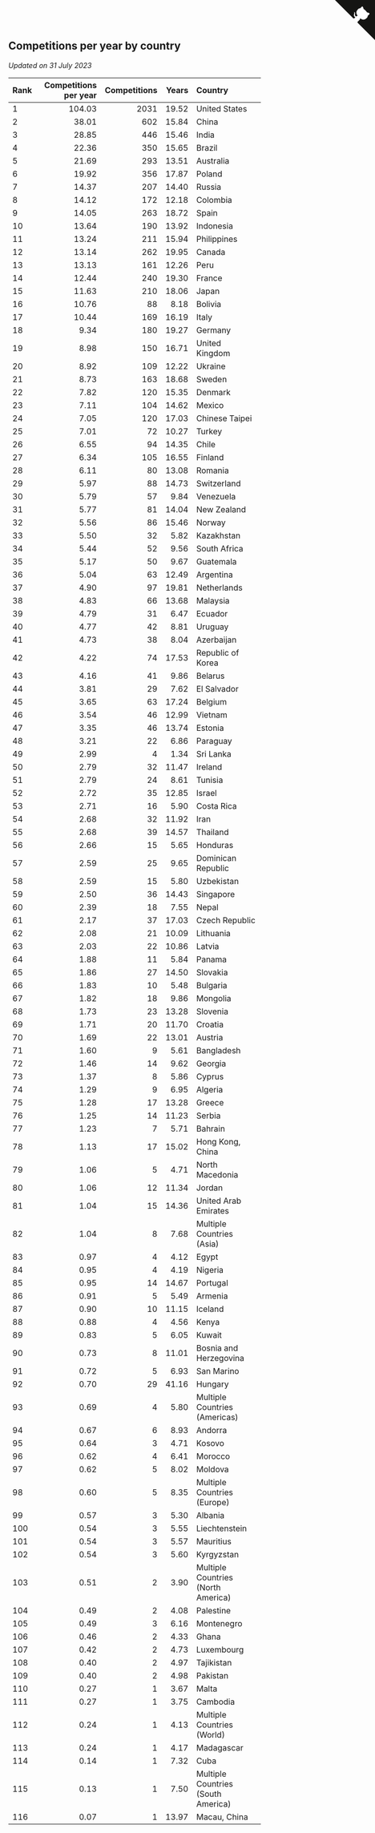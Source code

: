## Competitions per year by country

*Updated on 31 July 2023*

| Rank | Competitions per year | Competitions | Years | Country |
| :--- | ---: | ---: | ---: | :--- |
| 1 | 104.03 | 2031 | 19.52 | United States |
| 2 | 38.01 | 602 | 15.84 | China |
| 3 | 28.85 | 446 | 15.46 | India |
| 4 | 22.36 | 350 | 15.65 | Brazil |
| 5 | 21.69 | 293 | 13.51 | Australia |
| 6 | 19.92 | 356 | 17.87 | Poland |
| 7 | 14.37 | 207 | 14.40 | Russia |
| 8 | 14.12 | 172 | 12.18 | Colombia |
| 9 | 14.05 | 263 | 18.72 | Spain |
| 10 | 13.64 | 190 | 13.92 | Indonesia |
| 11 | 13.24 | 211 | 15.94 | Philippines |
| 12 | 13.14 | 262 | 19.95 | Canada |
| 13 | 13.13 | 161 | 12.26 | Peru |
| 14 | 12.44 | 240 | 19.30 | France |
| 15 | 11.63 | 210 | 18.06 | Japan |
| 16 | 10.76 | 88 | 8.18 | Bolivia |
| 17 | 10.44 | 169 | 16.19 | Italy |
| 18 | 9.34 | 180 | 19.27 | Germany |
| 19 | 8.98 | 150 | 16.71 | United Kingdom |
| 20 | 8.92 | 109 | 12.22 | Ukraine |
| 21 | 8.73 | 163 | 18.68 | Sweden |
| 22 | 7.82 | 120 | 15.35 | Denmark |
| 23 | 7.11 | 104 | 14.62 | Mexico |
| 24 | 7.05 | 120 | 17.03 | Chinese Taipei |
| 25 | 7.01 | 72 | 10.27 | Turkey |
| 26 | 6.55 | 94 | 14.35 | Chile |
| 27 | 6.34 | 105 | 16.55 | Finland |
| 28 | 6.11 | 80 | 13.08 | Romania |
| 29 | 5.97 | 88 | 14.73 | Switzerland |
| 30 | 5.79 | 57 | 9.84 | Venezuela |
| 31 | 5.77 | 81 | 14.04 | New Zealand |
| 32 | 5.56 | 86 | 15.46 | Norway |
| 33 | 5.50 | 32 | 5.82 | Kazakhstan |
| 34 | 5.44 | 52 | 9.56 | South Africa |
| 35 | 5.17 | 50 | 9.67 | Guatemala |
| 36 | 5.04 | 63 | 12.49 | Argentina |
| 37 | 4.90 | 97 | 19.81 | Netherlands |
| 38 | 4.83 | 66 | 13.68 | Malaysia |
| 39 | 4.79 | 31 | 6.47 | Ecuador |
| 40 | 4.77 | 42 | 8.81 | Uruguay |
| 41 | 4.73 | 38 | 8.04 | Azerbaijan |
| 42 | 4.22 | 74 | 17.53 | Republic of Korea |
| 43 | 4.16 | 41 | 9.86 | Belarus |
| 44 | 3.81 | 29 | 7.62 | El Salvador |
| 45 | 3.65 | 63 | 17.24 | Belgium |
| 46 | 3.54 | 46 | 12.99 | Vietnam |
| 47 | 3.35 | 46 | 13.74 | Estonia |
| 48 | 3.21 | 22 | 6.86 | Paraguay |
| 49 | 2.99 | 4 | 1.34 | Sri Lanka |
| 50 | 2.79 | 32 | 11.47 | Ireland |
| 51 | 2.79 | 24 | 8.61 | Tunisia |
| 52 | 2.72 | 35 | 12.85 | Israel |
| 53 | 2.71 | 16 | 5.90 | Costa Rica |
| 54 | 2.68 | 32 | 11.92 | Iran |
| 55 | 2.68 | 39 | 14.57 | Thailand |
| 56 | 2.66 | 15 | 5.65 | Honduras |
| 57 | 2.59 | 25 | 9.65 | Dominican Republic |
| 58 | 2.59 | 15 | 5.80 | Uzbekistan |
| 59 | 2.50 | 36 | 14.43 | Singapore |
| 60 | 2.39 | 18 | 7.55 | Nepal |
| 61 | 2.17 | 37 | 17.03 | Czech Republic |
| 62 | 2.08 | 21 | 10.09 | Lithuania |
| 63 | 2.03 | 22 | 10.86 | Latvia |
| 64 | 1.88 | 11 | 5.84 | Panama |
| 65 | 1.86 | 27 | 14.50 | Slovakia |
| 66 | 1.83 | 10 | 5.48 | Bulgaria |
| 67 | 1.82 | 18 | 9.86 | Mongolia |
| 68 | 1.73 | 23 | 13.28 | Slovenia |
| 69 | 1.71 | 20 | 11.70 | Croatia |
| 70 | 1.69 | 22 | 13.01 | Austria |
| 71 | 1.60 | 9 | 5.61 | Bangladesh |
| 72 | 1.46 | 14 | 9.62 | Georgia |
| 73 | 1.37 | 8 | 5.86 | Cyprus |
| 74 | 1.29 | 9 | 6.95 | Algeria |
| 75 | 1.28 | 17 | 13.28 | Greece |
| 76 | 1.25 | 14 | 11.23 | Serbia |
| 77 | 1.23 | 7 | 5.71 | Bahrain |
| 78 | 1.13 | 17 | 15.02 | Hong Kong, China |
| 79 | 1.06 | 5 | 4.71 | North Macedonia |
| 80 | 1.06 | 12 | 11.34 | Jordan |
| 81 | 1.04 | 15 | 14.36 | United Arab Emirates |
| 82 | 1.04 | 8 | 7.68 | Multiple Countries (Asia) |
| 83 | 0.97 | 4 | 4.12 | Egypt |
| 84 | 0.95 | 4 | 4.19 | Nigeria |
| 85 | 0.95 | 14 | 14.67 | Portugal |
| 86 | 0.91 | 5 | 5.49 | Armenia |
| 87 | 0.90 | 10 | 11.15 | Iceland |
| 88 | 0.88 | 4 | 4.56 | Kenya |
| 89 | 0.83 | 5 | 6.05 | Kuwait |
| 90 | 0.73 | 8 | 11.01 | Bosnia and Herzegovina |
| 91 | 0.72 | 5 | 6.93 | San Marino |
| 92 | 0.70 | 29 | 41.16 | Hungary |
| 93 | 0.69 | 4 | 5.80 | Multiple Countries (Americas) |
| 94 | 0.67 | 6 | 8.93 | Andorra |
| 95 | 0.64 | 3 | 4.71 | Kosovo |
| 96 | 0.62 | 4 | 6.41 | Morocco |
| 97 | 0.62 | 5 | 8.02 | Moldova |
| 98 | 0.60 | 5 | 8.35 | Multiple Countries (Europe) |
| 99 | 0.57 | 3 | 5.30 | Albania |
| 100 | 0.54 | 3 | 5.55 | Liechtenstein |
| 101 | 0.54 | 3 | 5.57 | Mauritius |
| 102 | 0.54 | 3 | 5.60 | Kyrgyzstan |
| 103 | 0.51 | 2 | 3.90 | Multiple Countries (North America) |
| 104 | 0.49 | 2 | 4.08 | Palestine |
| 105 | 0.49 | 3 | 6.16 | Montenegro |
| 106 | 0.46 | 2 | 4.33 | Ghana |
| 107 | 0.42 | 2 | 4.73 | Luxembourg |
| 108 | 0.40 | 2 | 4.97 | Tajikistan |
| 109 | 0.40 | 2 | 4.98 | Pakistan |
| 110 | 0.27 | 1 | 3.67 | Malta |
| 111 | 0.27 | 1 | 3.75 | Cambodia |
| 112 | 0.24 | 1 | 4.13 | Multiple Countries (World) |
| 113 | 0.24 | 1 | 4.17 | Madagascar |
| 114 | 0.14 | 1 | 7.32 | Cuba |
| 115 | 0.13 | 1 | 7.50 | Multiple Countries (South America) |
| 116 | 0.07 | 1 | 13.97 | Macau, China |


<a href="https://github.com/JustinTimeCuber/wca_statistics" class="github-corner" aria-label="View source on Github"><svg width="80" height="80" viewBox="0 0 250 250" style="fill:#151513; color:#fff; position: absolute; top: 0; border: 0; right: 0;" aria-hidden="true"><path d="M0,0 L115,115 L130,115 L142,142 L250,250 L250,0 Z"></path><path d="M128.3,109.0 C113.8,99.7 119.0,89.6 119.0,89.6 C122.0,82.7 120.5,78.6 120.5,78.6 C119.2,72.0 123.4,76.3 123.4,76.3 C127.3,80.9 125.5,87.3 125.5,87.3 C122.9,97.6 130.6,101.9 134.4,103.2" fill="currentColor" style="transform-origin: 130px 106px;" class="octo-arm"></path><path d="M115.0,115.0 C114.9,115.1 118.7,116.5 119.8,115.4 L133.7,101.6 C136.9,99.2 139.9,98.4 142.2,98.6 C133.8,88.0 127.5,74.4 143.8,58.0 C148.5,53.4 154.0,51.2 159.7,51.0 C160.3,49.4 163.2,43.6 171.4,40.1 C171.4,40.1 176.1,42.5 178.8,56.2 C183.1,58.6 187.2,61.8 190.9,65.4 C194.5,69.0 197.7,73.2 200.1,77.6 C213.8,80.2 216.3,84.9 216.3,84.9 C212.7,93.1 206.9,96.0 205.4,96.6 C205.1,102.4 203.0,107.8 198.3,112.5 C181.9,128.9 168.3,122.5 157.7,114.1 C157.9,116.9 156.7,120.9 152.7,124.9 L141.0,136.5 C139.8,137.7 141.6,141.9 141.8,141.8 Z" fill="currentColor" class="octo-body"></path></svg></a><style>.github-corner:hover .octo-arm{animation:octocat-wave 560ms ease-in-out}@keyframes octocat-wave{0%,100%{transform:rotate(0)}20%,60%{transform:rotate(-25deg)}40%,80%{transform:rotate(10deg)}}@media (max-width:500px){.github-corner:hover .octo-arm{animation:none}.github-corner .octo-arm{animation:octocat-wave 560ms ease-in-out}}</style>
